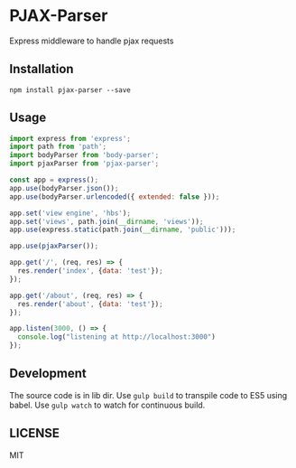 # PJAX-Parser

Express middleware to handle pjax requests

## Installation
`npm install pjax-parser --save`

## Usage
```javascript
import express from 'express';
import path from 'path';
import bodyParser from 'body-parser';
import pjaxParser from 'pjax-parser';

const app = express();
app.use(bodyParser.json());
app.use(bodyParser.urlencoded({ extended: false }));

app.set('view engine', 'hbs');
app.set('views', path.join(__dirname, 'views'));
app.use(express.static(path.join(__dirname, 'public')));

app.use(pjaxParser());

app.get('/', (req, res) => {
  res.render('index', {data: 'test'});
});

app.get('/about', (req, res) => {
  res.render('about', {data: 'test'});
});

app.listen(3000, () => {
  console.log("listening at http://localhost:3000")
});
```

## Development
The source code is in lib dir. Use `gulp build` to transpile code to ES5 using babel. Use `gulp watch` to watch for continuous build.

## LICENSE
MIT
